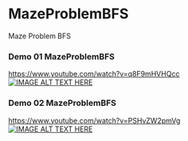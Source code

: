 # MazeProblemBFS
 Maze Problem BFS

### Demo 01 MazeProblemBFS
https://www.youtube.com/watch?v=q8F9mHVHQcc
[![IMAGE ALT TEXT HERE](https://i.ibb.co/bHwDrTH/1Capture.png)](https://www.youtube.com/watch?v=q8F9mHVHQcc)

### Demo 02 MazeProblemBFS 
https://www.youtube.com/watch?v=PSHvZW2pmVg
[![IMAGE ALT TEXT HERE](https://i.ibb.co/WG0ShDH/1w-Capture.png)](https://www.youtube.com/watch?v=PSHvZW2pmVg)

